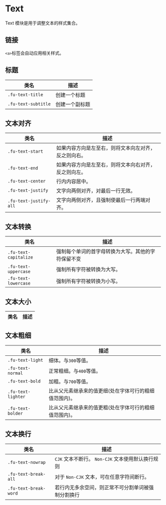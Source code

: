 # Text

Text 模块是用于调整文本的样式集合。

## 链接

`<a>`标签会自动应用相关样式。

## 标题

| 类名                | 描述           |
| ------------------- | -------------- |
| `.fu-text-title`    | 创建一个标题   |
| `.fu-text-subtitle` | 创建一个副标题 |

## 文本对齐

| 类名                   | 描述                                                 |
| ---------------------- | ---------------------------------------------------- |
| `.fu-text-start`       | 如果内容方向是左至右，则将文本向左对齐，反之则向右。 |
| `.fu-text-end`         | 如果内容方向是左至右，则将文本向右对齐，反之则向左。 |
| `.fu-text-center`      | 行内内容居中。                                       |
| `.fu-text-justify`     | 文字向两侧对齐，对最后一行无效。                     |
| `.fu-text-justify-all` | 文字向两侧对齐，且强制使最后一行两端对齐。           |

## 文本转换

| 类名                  | 描述                                               |
| --------------------- | -------------------------------------------------- |
| `.fu-text-capitalize` | 强制每个单词的首字母转换为大写。其他的字符保留不变 |
| `.fu-text-uppercase`  | 强制所有字符被转换为大写。                         |
| `.fu-text-lowercase`  | 强制所有字符被转换为小写。                         |

## 文本大小

| 类名 | 描述 |
| ---- | ---- |


## 文本粗细

| 类名               | 描述                                                   |
| ------------------ | ------------------------------------------------------ |
| `.fu-text-light`   | 细体。与`300`等值。                                    |
| `.fu-text-normal`  | 正常粗细。与`400`等值。                                |
| `.fu-text-bold`    | 加粗。与`700`等值。                                    |
| `.fu-text-lighter` | 比从父元素继承来的值更细(处在字体可行的粗细值范围内)。 |
| `.fu-text-bolder`  | 比从父元素继承来的值更粗(处在字体可行的粗细值范围内)。 |

## 文本换行

| 类名                  | 描述                                               |
| --------------------- | -------------------------------------------------- |
| `.fu-text-nowrap`     | `CJK` 文本不断行。 `Non-CJK` 文本使用默认换行规则  |
| `.fu-text-break-all`  | 对于 `Non-CJK` 文本，可在任意字符间断行。          |
| `.fu-text-break-word` | 若行内无多余空间，则正常不可分割单词被强制分割换行 |
